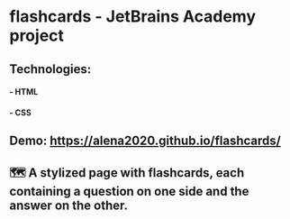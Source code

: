 # flashcards   - JetBrains Academy project

## Technologies:
#### - HTML
#### - CSS 

## Demo: https://alena2020.github.io/flashcards/
##  🗺 A stylized page with flashcards, each containing a question on one side and the answer on the other. 
